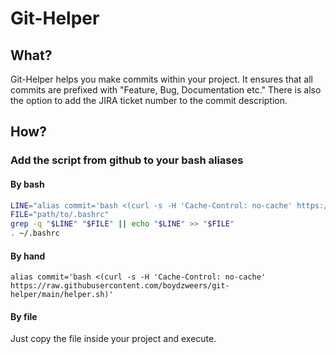 # Git-Helper

## What?
Git-Helper helps you make commits within your project. It ensures that all commits are prefixed with "Feature, Bug, Documentation etc."
There is also the option to add the JIRA ticket number to the commit description.

## How?
### Add the script from github to your bash aliases

#### By bash
```bash
LINE="alias commit='bash <(curl -s -H 'Cache-Control: no-cache' https://raw.githubusercontent.com/boydzweers/git-helper/main/helper.sh)'"
FILE="path/to/.bashrc"
grep -q "$LINE" "$FILE" || echo "$LINE" >> "$FILE"
. ~/.bashrc
```

#### By hand
```
alias commit='bash <(curl -s -H 'Cache-Control: no-cache' https://raw.githubusercontent.com/boydzweers/git-helper/main/helper.sh)'
```

#### By file
Just copy the file inside your project and execute.
